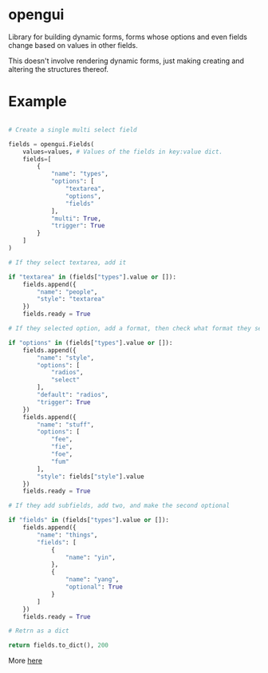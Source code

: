 opengui
=======

Library for building dynamic forms, forms whose options and even fields change based on values in other fields.

This doesn't involve rendering dynamic forms, just making creating and altering the structures thereof.

# Example

```python

# Create a single multi select field

fields = opengui.Fields(
    values=values, # Values of the fields in key:value dict.
    fields=[
        {
            "name": "types",
            "options": [
                "textarea",
                "options",
                "fields"
            ],
            "multi": True,
            "trigger": True
        }
    ]
)

# If they select textarea, add it

if "textarea" in (fields["types"].value or []):
    fields.append({
        "name": "people",
        "style": "textarea"
    })
    fields.ready = True

# If they selected option, add a format, then check what format they selected

if "options" in (fields["types"].value or []):
    fields.append({
        "name": "style",
        "options": [
            "radios",
            "select"
        ],
        "default": "radios",
        "trigger": True
    })
    fields.append({
        "name": "stuff",
        "options": [
            "fee",
            "fie",
            "foe",
            "fum"
        ],
        "style": fields["style"].value
    })
    fields.ready = True

# If they add subfields, add two, and make the second optional

if "fields" in (fields["types"].value or []):
    fields.append({
        "name": "things",
        "fields": [
            {
                "name": "yin",
            },
            {
                "name": "yang",
                "optional": True
            }
        ]
    })
    fields.ready = True

# Retrn as a dict

return fields.to_dict(), 200
```

More [here](https://github.com/gaf3/opengui)
